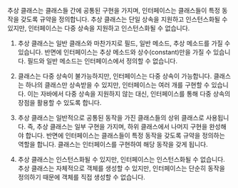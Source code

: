 추상 클래스는 클래스들 간에 공통된 구현을 가지며, 인터페이스는 클래스들이 특정 동작을 갖도록 규약을 정의합니다. 추상 클래스는 단일 상속을 지원하고 인스턴스화될 수 있지만, 인터페이스는 다중 상속을 지원하고 인스턴스화될 수 없습니다.

1. 추상 클래스는 일반 클래스와 마찬가지로 필드, 일반 메소드, 추상 메소드를 가질 수 있습니다. 반면에 인터페이스는 추상 메소드와 상수(constant)만을 가질 수 있습니다. 필드와 일반 메소드는 인터페이스에서 정의할 수 없습니다.
    
2. 클래스는 다중 상속이 불가능하지만, 인터페이스는 다중 상속이 가능합니다. 클래스는 하나의 클래스만 상속받을 수 있지만, 인터페이스는 여러 개를 구현할 수 있습니다. 이는 자바에서 다중 상속을 지원하지 않는 대신, 인터페이스를 통해 다중 상속의 장점을 활용할 수 있도록 합니다.
    
3. 추상 클래스는 일반적으로 공통된 동작을 가진 클래스들의 상위 클래스로 사용됩니다. 즉, 추상 클래스는 일부 구현을 가지며, 하위 클래스에서 나머지 구현을 완성해야 합니다. 반면에 인터페이스는 클래스들이 특정 동작을 갖도록 규약을 정의하는 역할을 합니다. 클래스는 인터페이스를 구현하여 해당 동작을 갖게 됩니다.
    
4. 추상 클래스는 인스턴스화될 수 있지만, 인터페이스는 인스턴스화될 수 없습니다. 추상 클래스는 자체적으로 객체를 생성할 수 있지만, 인터페이스는 단순히 동작을 정의하기 때문에 객체를 직접 생성할 수 없습니다.